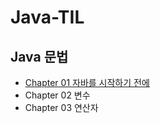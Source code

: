 # Java-TIL
## Java 문법
- [Chapter 01 자바를 시작하기 전에](https://github.com/GitmasterLJH/java-til/blob/main/Java%EB%AC%B8%EB%B2%95/Chapter%2001.md)
- Chapter 02 변수
- Chapter 03 연산자
